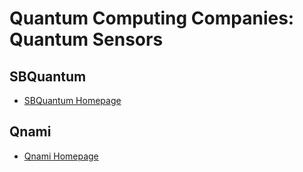 # Quantum Computing Companies: Quantum Sensors

## SBQuantum

* [SBQuantum Homepage](https://sbquantum.com/our-solutions/)

## Qnami

* [Qnami Homepage](https://qnami.ch/)